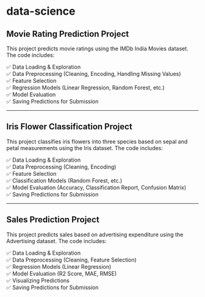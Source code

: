 # data-science
## Movie Rating Prediction Project

This project predicts movie ratings using the IMDb India Movies dataset. The code includes:

✅ Data Loading & Exploration  
✅ Data Preprocessing (Cleaning, Encoding, Handling Missing Values)  
✅ Feature Selection  
✅ Regression Models (Linear Regression, Random Forest, etc.)  
✅ Model Evaluation  
✅ Saving Predictions for Submission  

---

## Iris Flower Classification Project

This project classifies iris flowers into three species based on sepal and petal measurements using the Iris dataset. The code includes:

✅ Data Loading & Exploration  
✅ Data Preprocessing (Cleaning, Encoding)  
✅ Feature Selection  
✅ Classification Models (Random Forest, etc.)  
✅ Model Evaluation (Accuracy, Classification Report, Confusion Matrix)  
✅ Saving Predictions for Submission  

---
## Sales Prediction Project

This project predicts sales based on advertising expenditure using the Advertising dataset. The code includes:

✅ Data Loading & Exploration  
✅ Data Preprocessing (Cleaning, Feature Selection)  
✅ Regression Models (Linear Regression)  
✅ Model Evaluation (R2 Score, MAE, RMSE)  
✅ Visualizing Predictions  
✅ Saving Predictions for Submission    
